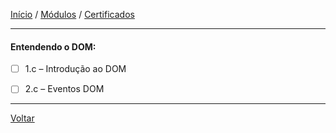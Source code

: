 [Início](https://github.com/Thalyalm/curso-javascript) / 
[Módulos](https://github.com/Thalyalm/curso-javascript/tree/master/modulos/readme.md) /
[Certificados](https://github.com/Thalyalm/curso-javascript/tree/master/certificados)

---

#### Entendendo o DOM:

- [ ] 1.c – Introdução ao DOM

- [ ] 2.c – Eventos DOM

---

[Voltar](/modulos/readme.md)